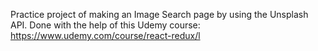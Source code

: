 Practice project of making an Image Search page by using the Unsplash API. Done with the help of this Udemy course: https://www.udemy.com/course/react-redux/l
